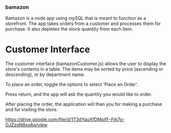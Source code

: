 ### bamazon

Bamazon is a node app using mySQL that is meant to function as a storefront. The app takes orders from a customer and processes them for purchase. It also depletes the stock quantity from each item.

# Customer Interface

The customer interface (bamazonCustomer.js) allows the user to display the store's contents in a table. The items may be sorted by price (ascending or descending), or by department name.

To place an order, toggle the options to select 'Place an Order'.

Press return, and the app will ask the quantity you would like to order.

After placing the order, the application will than you for making a purchase and for visiting the store.



https://drive.google.com/file/d/1T3dYauXfDMsifF-Fjh7g-GJZzgN8xoAq/view